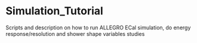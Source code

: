 # Simulation_Tutorial
Scripts and description on how to run ALLEGRO ECal simulation, do energy response/resolution and shower shape variables studies 

